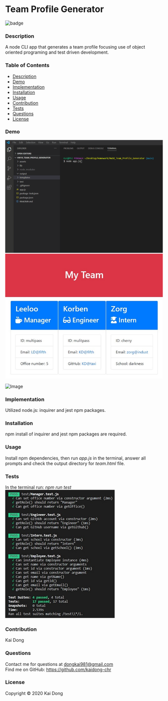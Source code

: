 # Team Profile Generator

![badge](https://img.shields.io/badge/license-MIT-blue)<br />

  ### Description
  A node CLI app that generates a team profile focusing use of object oriented programing and test driven development. 
  
  ### Table of Contents
  - [Description](#description)
  - [Demo](#Demo)
  - [Implementation](#Implementation)
  - [Installation](#installation)
  - [Usage](#usage)
  - [Contribution](#Contribution)
  - [Tests](#tests)
  - [Questions](#questions)
  - [License](#license)

  ### Demo
![Image](./assets/images/Profile_Generator.gif "Profile Generator Demo")<br />
![Image](./assets/images/Fifth_Profile_Generated.jpg "Generated Profile")

![Image](https://img.shields.io/badge/Languages-JavaScript-yellow)

  ### Implementation
  Utilized node.js: inquirer and jest npm packages.

  ### Installation
  npm install of inquirer and jest npm packages are required.

  ### Usage
  Install npm dependencies, then run <i>app.js</i> in the terminal, answer all prompts and check the output directory for <i>team.html</i> file. 

  ### Tests
  In the terminal run: <i>npm run test</i><br />
  ![Image](./assets/images/Profile_Generator_Test.jpg "Test Passed")

  ### Contribution
  Kai Dong

  ### Questions
  Contact me for questions at dongkai981@gmail.com<br />
  Find me on GitHub: https://github.com/kaidong-chr

  ### License
  Copyright © 2020 Kai Dong<br />